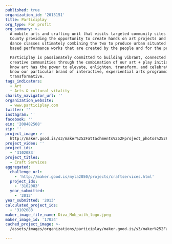 ```yaml
---
published: true
organization_id: '2013151'
title: Participlay
org_type: For profit
org_summary: >-
  A mobile arts and crafting unit that visits targeted community sites around LA
  County providing the opportunity to create hands on art projects and community
  dance classes ultimately combining the two to produce urban situated community
  based performance works that are created by the people and for the people.

  Participlay is passionately committed to building vibrant, connected and
  creative communities through the combination of our art + play initiatives. We
  know art has the power to elevate, enlighten, transform, and celebrate. We
  know our particular brand of interactive, experiential arts programming is
  transformative.
tags_indicators:
  - Art
  - Arts & cultural vitality
charity_navigator_url: ''
organization_website:
  - www.participlay.com
twitter: ''
instagram: ''
facebook: ''
ein: '208482508'
zip: ''
project_image: >-
  http://maker.good.is/s3/maker%252Fattachments%252Fproject_photos%252Fimages%252F17034%252Fdisplay%252FDiva_Mob_with_logo.jpeg=c570x385
project_video: ''
project_ids:
  - '3102083'
project_titles:
  - Craft Services
aggregated:
  challenge_url:
    - 'http://maker.good.is/myla2050/projects/craftservices.html'
  project_ids:
    - '3102083'
  year_submitted:
    - '2013'
year_submitted: '2013'
calculated_project_ids:
  - '3102083'
maker_image_file_name: Diva_Mob_with_logo.jpeg
maker_image_id: '17034'
cached_project_image: >-
  /assets/images/organizations/participlay/maker.good.is/s3/maker%252Fattachments%252Fproject_photos%252Fimages%252F17034%252Fdisplay%252FDiva_Mob_with_logo.jpeg=c570x385.jpg

---
```

